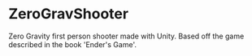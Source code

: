 # ZeroGravShooter
Zero Gravity first person shooter made with Unity. Based off the game described in the book 'Ender's Game'.
